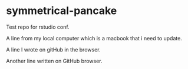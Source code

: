 # symmetrical-pancake
Test repo for rstudio conf.

A line from my local computer which is a macbook that i need to update.

A line I wrote on gitHub in the browser.

Another line written on GitHub browser.
